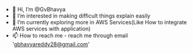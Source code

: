 - 👋 Hi, I’m @GvBhavya
- 👀 I’m interested in making difficult things explain easily
- 🌱 I’m currently exploring more in AWS Services(Like How to integrate AWS services with application)
- 📫 How to reach me  - reach me through email 'gbhavyareddy28@gmail.com'

